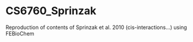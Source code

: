 # CS6760_Sprinzak
Reproduction of contents of Sprinzak et al. 2010 (cis-interactions...) using FEBioChem

